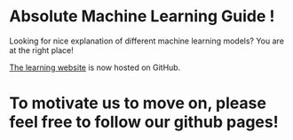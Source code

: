 # Absolute Machine Learning Guide !

Looking for nice explanation of different machine learning models? You are at the right place!

[The learning website](http://steven-shoff.github.io) is now hosted on GitHub.

# To motivate us to move on, please feel free to follow our github pages!

